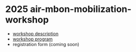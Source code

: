 # 2025 air-mbon-mobilization-workshop

* [workshop description](https://docs.google.com/document/d/1DJAvOU6X2LksMzx7F58HZ1bJD3EdQ6U8/edit)
* [workshop program](https://docs.google.com/spreadsheets/d/14W4TT7dZP4r63UzvKQxMDnRy0LGKrgU_/edit?gid=279683385#gid=279683385)
* registration form (coming soon)
